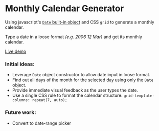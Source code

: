 # Monthly Calendar Generator

Using javascript's [`Date` built-in object](https://developer.mozilla.org/en-US/docs/Web/JavaScript/Reference/Global_Objects/Date) and CSS `grid` to generate a monthly calendar.

Type a date in a loose format _(e.g. 2006 12 Mar)_ and get its monthly calendar.

[Live demo](https://patricio.work/calendar/) <br />

### Initial ideas:

- Leverage `Date` object constructor to allow date input in loose format.
- Find out all days of the month for the selected day using only the `Date` object.
- Provide immediate visual feedback as the user types the date.
- Use a single CSS rule to format the calendar structure. `grid-template-columns: repeat(7, auto);`

### Future work:

- Convert to date-range picker
